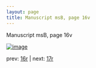 ```yaml
---
layout: page
title: Manuscript msB, page 16v
---
```


Manuscript msB, page 16v

[![image](http://www.homermultitext.org/iipsrv?OBJ=IIP,1.0&FIF=/project/homer/pyramidal/deepzoom/hmt/vbbifolio/v1/vb_16v_17r.tif&WID=100&CVT=JPEG)](http://www.homermultitext.org/ict2/?urn=urn:cite2:hmt:vbbifolio.v1:vb_16v_17r)

prev:  [16r](../16r) | next:  [17r](../17r)


